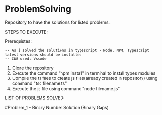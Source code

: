 # ProblemSolving
Repository to have the solutions for listed problems.

STEPS TO EXECUTE:

Prerequistes:

    -- As i solved the solutions in typescript - Node, NPM, Typescript latest versions should be installed
    -- IDE used: Vscode

1) Clone the repository
2) Execute the command "npm install" in terminal to install types modules
3) Compile the ts files to create js files(already created in repository) using command "tsc filename.ts"
4) Execute the js file using command "node filename.js"


LIST OF PROBLEMS SOLVED:

#Problem_1 - Binary Number Solution (Binary Gaps)